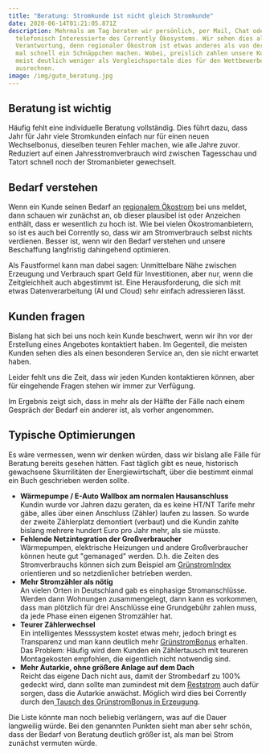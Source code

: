 ```yaml
---
title: "Beratung: Stromkunde ist nicht gleich Stromkunde"
date: 2020-06-14T01:21:05.871Z
description: Mehrmals am Tag beraten wir persönlich, per Mail, Chat oder
  telefonisch Interessierte des Corrently Ökosystems. Wir sehen dies als unsere
  Verantwortung, denn regionaler Ökostrom ist etwas anderes als von der Stange
  mal schnell ein Schnäppchen machen. Wobei, preislich zahlen unsere Kunden
  meist deutlich weniger als Vergleichsportale dies für den Wettbewerber
  ausrechnen.
image: /img/gute_beratung.jpg
---
```

## Beratung ist wichtig

Häufig fehlt eine individuelle Beratung vollständig. Dies führt dazu, dass Jahr für Jahr viele Stromkunden einfach nur für einen neuen Wechselbonus, dieselben teuren Fehler machen, wie alle Jahre zuvor. Reduziert auf einen Jahresstromverbrauch wird zwischen Tagesschau und Tatort schnell noch der Stromanbieter gewechselt. 

## Bedarf verstehen

Wenn ein Kunde seinen Bedarf an [regionalem Ökostrom](https://regional.corrently.de/) bei uns meldet, dann schauen wir zunächst an, ob dieser plausibel ist oder Anzeichen enthält, dass er wesentlich zu hoch ist. Wie bei vielen Ökostromanbietern, so ist es auch bei Corrently so, dass wir am Stromverbrauch selbst nichts verdienen. Besser ist, wenn wir den Bedarf verstehen und unsere Beschaffung langfristig dahingehend optimieren. 

Als Faustformel kann man dabei sagen: Unmittelbare Nähe zwischen Erzeugung und Verbrauch spart Geld für Investitionen, aber nur, wenn die Zeitgleichheit auch abgestimmt ist. Eine Herausforderung, die sich mit etwas Datenverarbeitung (AI und Cloud) sehr einfach adressieren lässt.

## Kunden fragen

Bislang hat sich bei uns noch kein Kunde beschwert, wenn wir ihn vor der Erstellung eines Angebotes kontaktiert haben. Im Gegenteil, die meisten Kunden sehen dies als einen besonderen Service an, den sie nicht erwartet haben.

Leider fehlt uns die Zeit, dass wir jeden Kunden kontaktieren können, aber für eingehende Fragen stehen wir immer zur Verfügung.

Im Ergebnis zeigt sich, dass in mehr als der Hälfte der Fälle nach einem Gespräch der Bedarf ein anderer ist, als vorher angenommen.

## Typische Optimierungen

Es wäre vermessen, wenn wir denken würden, dass wir bislang alle Fälle für Beratung bereits gesehen hätten. Fast täglich gibt es neue, historisch gewachsene Skurrilitäten der Energiewirtschaft, über die bestimmt einmal ein Buch geschrieben werden sollte.

* **Wärmepumpe / E-Auto Wallbox am normalen Hausanschluss**\
  Kundin wurde vor Jahren dazu geraten, da es keine HT/NT Tarife mehr gäbe, alles über einen Anschluss (Zähler) laufen zu lassen. So wurde der zweite Zählerplatz demontiert (verbaut) und die Kundin zahlte bislang mehrere hundert Euro pro Jahr mehr, als sie müsste.
* **Fehlende Netzintegration der Großverbraucher**\
  Wärmepumpen, elektrische Heizungen und andere Großverbraucher können heute gut "gemanaged" werden. D.h. die Zeiten des Stromverbrauchs können sich zum Beispiel am [GrünstromIndex](https://www.gruenstromindex.de/) orientieren und so netzdienlicher betrieben werden.
* **Mehr Stromzähler als nötig**\
  An vielen Orten in Deutschland gab es einphasige Stromanschlüsse. Werden dann Wohnungen zusammengelegt, dann kann es vorkommen, dass man plötzlich für drei Anschlüsse eine Grundgebühr zahlen muss, da jede Phase einen eigenen Stromzähler hat.
* **Teurer Zählerwechsel**\
  Ein intelligentes Messsystem kostet etwas mehr, jedoch bringt es Transparenz und man kann deutlich mehr [GrünstromBonus](https://www.corrently.de/transparenz/asp-products/corrently-gruenstrombonus/) erhalten. Das Problem: Häufig wird dem Kunden ein Zählertausch mit teureren Montagekosten empfohlen, die eigentlich nicht notwendig sind.
* **Mehr Autarkie, ohne größere Anlage auf dem Dach**\
  Reicht das eigene Dach nicht aus, damit der Strombedarf zu 100% gedeckt wird, dann sollte man zumindest mit dem [Reststrom](https://corrently.blog/post/nachhaltiger-reststrom/) auch dafür sorgen, dass die Autarkie anwächst. Möglich wird dies bei Corrently durch den[ Tausch des GrünstromBonus in Erzeugung](https://www.corrently.de/phpmyfaq/index.php?action=artikel&cat=2&id=11&artlang=de).

Die Liste könnte man noch beliebig verlängern, was auf die Dauer langweilig würde. Bei den genannten Punkten sieht man aber sehr schön, dass der Bedarf von Beratung deutlich größer ist, als man bei Strom zunächst vermuten würde.